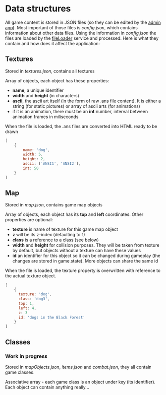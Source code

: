 # Data structures

All game content is stored in JSON files (so they can be edited by the [admin app](admin.md)). Most important of those files is *config.json*, which contains information about other data files.
Using the information in *config.json* the files are loaded by the [fileLoader](services/fileLoader.md) service and processed. Here is what they contain and how does it affect the application:

## Textures
Stored in *textures.json*, contains all textures

Array of objects, each object has these properties:
- **name**, a unique identifier
- **width** and **height** (in characters)
- **ascii**, the ascii art itself (in the form of raw .ans file content). It is either a string (for static pictures) or array of ascii arts (for animations)
- if it is an animation, there must be an **int** number, interval between animation frames in miliseconds

When the file is loaded, the .ans files are converted into HTML ready to be drawn

```javascript
[
	{
		name: 'dog',
		width: 5,
		height: 2,
		ascii: ['ANSI1', 'ANSI2'],
		int: 50
	} 
]
```

## Map
Stored in *map.json*, contains game map objects

Array of objects, each object has its **top** and **left** coordinates. Other properties are optional:
- **texture** is name of texture for this game map object
- **z** will be its z-index (defaulting to 1)
- **class** is a reference to a class (see below)
- **width** and **height** for collision purposes. They will be taken from texture by default, but objects without a texture can have these values
- **id** an identifier for this object so it can be changed during gameplay (the changes are stored in game.state). More objects can share the same id

When the file is loaded, the texture property is overwritten with reference to the actual texture object.

```javascript
[
    {
      texture: 'dog',
      class: 'dog3',
      top: 1,
      left: 4,
      z: 3
      id: 'dogs in the Black Forest'
    }
]
```

## Classes
### Work in progress
Stored in *mapObjects.json*, *items.json* and *combat.json*, they all contain game classes.

Associative array - each game class is an object under key (its identifier). Each object can contain anything really... 
